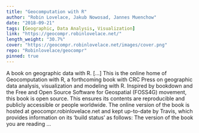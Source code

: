 ```yaml
---
title: "Geocomputation with R"
author: "Robin Lovelace, Jakub Nowosad, Jannes Muenchow"
date: "2018-09-21"
tags: [Geographic, Data Analysis, Visualization]
link: "https://geocompr.robinlovelace.net/"
length_weight: "30.7%"
cover: "https://geocompr.robinlovelace.net/images/cover.png"
repo: "Robinlovelace/geocompr"
pinned: true
---
```


A book on geographic data with R. [...] This is the online home of Geocomputation with R, a forthcoming book with CRC Press on geographic data analysis, visualization and modeling with R. Inspired by bookdown and the Free and Open Source Software for Geospatial (FOSS4G) movement, this book is open source.
This ensures its contents are reproducible and publicly accessible or people worldwide. The online version of the book is hosted at geocompr.robinlovelace.net and kept up-to-date by Travis, which provides information on its ‘build status’ as follows: The version of the book you are reading ...
